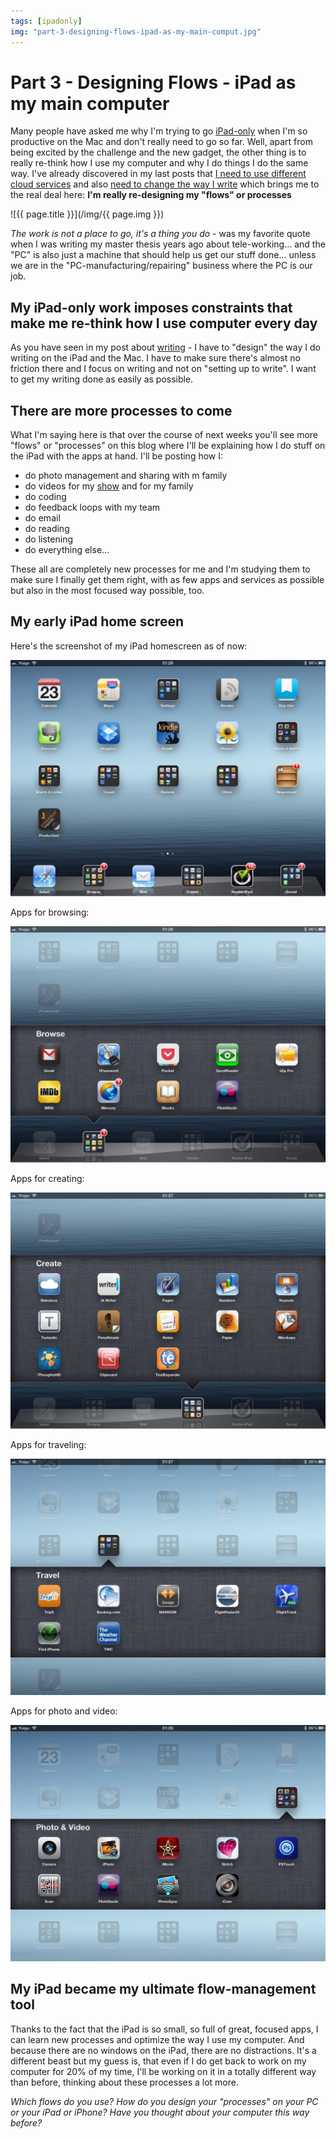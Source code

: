 ```yaml
---
tags: [ipadonly]
img: "part-3-designing-flows-ipad-as-my-main-comput.jpg"
---
```


# Part 3 - Designing Flows - iPad as my main computer

Many people have asked me why I'm trying to go [iPad-only](http://michaelnozbe.com/ipad-as-my-main-computer-prologue) when I'm so productive on the Mac and don't really need to go so far. Well, apart from being excited by the challenge and the new gadget, the other thing is to really re-think how I use my computer and why I do things I do the same way. I've already discovered in my last posts that [I need to use different cloud services](http://michaelnozbe.com/part-1-the-clouds-ipad-as-my-main-computer) and also [need to change the way I write](http://michaelnozbe.com/part-2-writing-ipad-as-my-main-computer) which brings me to the real deal here: **I'm really re-designing my "flows" or processes**  


<!--More-->

![{{ page.title }}](/img/{{ page.img }})


_The work is not a place to go, it's a thing you do_ - was my favorite quote when I was writing my master thesis years ago about tele-working... and the "PC" is also just a machine that should help us get our stuff done... unless we are in the "PC-manufacturing/repairing" business where the PC is our job.

## My iPad-only work imposes constraints that make me re-think how I use computer every day

As you have seen in my post about [writing](http://michaelnozbe.com/part-2-writing-ipad-as-my-main-computer) - I have to "design" the way I do writing on the iPad and the Mac. I have to make sure there's almost no friction there and I focus on writing and not on "setting up to write". I want to get my writing done as easily as possible.

## There are more processes to come

What I'm saying here is that over the course of next weeks you'll see more "flows" or "processes" on this blog where I'll be explaining how I do stuff on the iPad with the apps at hand. I'll be posting how I:

  * do photo management and sharing with m family
  * do videos for my [show](http://www.productivemagazine.com/show/) and for my family
  * do coding
  * do feedback loops with my team
  * do email
  * do reading
  * do listening
  * do everything else...

These all are completely new processes for me and I'm studying them to make sure I finally get them right, with as few apps and services as possible but also in the most focused way possible, too.

## My early iPad home screen

Here's the screenshot of my iPad homescreen as of now:

![{{ page.title }} 2](/img/part-3-designing-flows-ipad-as-my-main-comput-2.jpg)

Apps for browsing:

![{{ page.title }} 3](/img/part-3-designing-flows-ipad-as-my-main-comput-3.jpg)

Apps for creating:

![{{ page.title }} 4](/img/part-3-designing-flows-ipad-as-my-main-comput-4.jpg)

Apps for traveling:

![{{ page.title }} 5](/img/part-3-designing-flows-ipad-as-my-main-comput-5.jpg)

Apps for photo and video:

![{{ page.title }} 6](/img/part-3-designing-flows-ipad-as-my-main-comput-6.jpg)

## My iPad became my ultimate flow-management tool

Thanks to the fact that the iPad is so small, so full of great, focused apps, I can learn new processes and optimize the way I use my computer. And because there are no windows on the iPad, there are no distractions. It's a different beast but my guess is, that even if I do get back to work on my computer for 20% of my time, I'll be working on it in a totally different way than before, thinking about these processes a lot more.

_Which flows do you use? How do you design your "processes" on your PC or your iPad or iPhone? Have you thought about your computer this way before?_


[n]: https://michael.gratis/nozbe